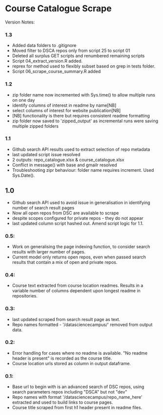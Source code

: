 # Course Catalogue Scrape

Version Notes:

### 1.3
* Added data folders to .gitignore
* Moved filter to DSCA repos only from script 25 to script 01
* Deleted all surplus GET scripts and renumbered remaining scripts
* Script 04_extract_version.R added.
* reprex for method used to flexibly subset based on grep in tests folder.
* Script 06_scrape_course_summary.R added 

### 1.2
* zip folder name now incremented with Sys.time() to allow multiple runs on one day
* identify columns of interest in readme by name[NB]
* select columns of interest for website publication[NB]
* [NB] functionality is there but requires consistent readme formatting
* zip folder now saved to 'zipped_output' as incremental runs were saving multiple zipped folders


### 1.1
* Github search API results used to extract selection of repo metadata
* last updated script issue resolved
* 2 outputs: repo_catalogue.xlsx & course_catalogue.xlsx
* Conflict in message() with base and gmailr resolved
* Troubleshooting zipr behaviour: folder name requires increment. Used Sys.Date().


## 1.0
* Github search API used to avoid issue in generalisation in identifying number of search result pages
* Now all open repos from DSC are available to scrape
* despite scopes configured for private repos - they do not appear
* last updated column script hashed out. Amend script logic for 1.1.

### 0.5:
* Work on generalising the page indexing function, to consider search results with larger number of pages. <ongoing>
* Current model only returns open repos, even when passed search results that contain a mix of open and private repos. 

### 0.4:
* Course text extracted from course location readmes. Results in a variable number of columns dependent upon longest readme in repositories. 

### 0.3: 
* last updated scraped from search result page as text.
* Repo names formatted - '/datasciencecampus/' removed from output data.


### 0.2:
* Error handling for cases where no readme is available. "No readme header is present" is recorded as the course title.
* Course location urls stored as column in output dataframe. 


### 0.1: 
* Base url to begin with is an advanced search of DSC repos, using search parameters repos including "DSCA" but not "dev"
* Repo names with format '/datasciencecampus/repo_name_here' extracted and used to build links to course pages.
* Course title scraped from first h1 header present in readme files. 